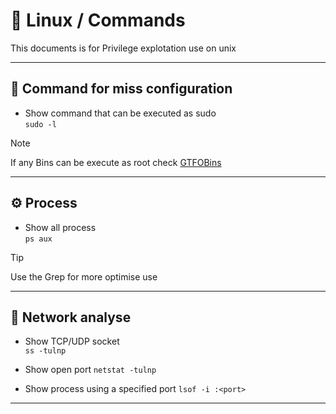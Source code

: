 # 🥳  Linux / Commands

This documents is for Privilege explotation use on unix

---

## 🫵 Command for miss configuration

- Show command that can be executed as sudo\
`sudo -l`
> [!NOTE]
> If any Bins can be execute as root check [GTFOBins](https://gtfobins.github.io/)


---

## ⚙️ Process

- Show all process  
`ps aux`
> [!TIP]
> Use the Grep for more optimise use

---

## 🌺 Network analyse

- Show TCP/UDP socket  
`ss -tulnp`

- Show open port 
`netstat -tulnp`

- Show process using a specified port
`lsof -i :<port>`

---
